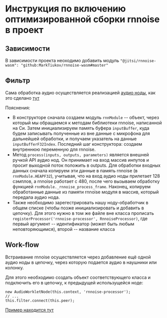 # Инструкция по включению оптимизированной сборки rnnoise в проект

## Зависимости

В зависимости проекта неоходимо добавить модуль `"@jitsi/rnnoise-wasm": "github:MarkTiukov/rnnoise-wasm#master"`

## Фильтр

Сама обработка аудио осуществляется реализацией [аудио ноды](https://developer.mozilla.org/en-US/docs/Web/API/AudioWorkletNode), как это сделано [тут](./src/content/peerconnection/webaudio-input/js/rnnoise-processor.js)

Пояснения:

* В конструкторе сначала создаем модуль `rnnModule` -- объект, через который мы обращаемся к методам библиотеки rnnoise, написанной на Си. Затем инициализируем память буфера `inputBuffer`, куда будем записывать полученные из вне данные с микрофона для дальнейшей обработки, и получаем указатель на данные `inputBufferF32Index`. Последний шаг конструктора: создаем внутреннюю переменную для rnnoise.
* Метод `process(inputs, outputs, parameters)` является внешней ручкой API аудио нод. Он принимает на вход массив инпутов и просит выходной поток положить в outputs. Для обработки входных данных сначала копируем эти данные в память rnnoise (в `rnnModule.HEAPF32`), учитывая, что на вход аудио ноды прилетает 128 сэмплов, а rnnoise работает с 480, после чего вызываем обработку функцией `rnnModule._rnnoise_process_frame`. Наконец, копируем обработанные данные из памяти rnnoise модуля в массив, который передала аудио нода.
* Также необходимо зарегестрировать нашу ноду-обработчик в общем списке (чтобы позже инициализировать и добавить в цепочку). Для этого нужно в том же файле вне класса прописать `registerProcessor('rnnoise-processor', RnnoiseProcessor)`, где первый аргумент -- идентификатор (может быть любым неповторяющимся), второй -- название класса

## Work-flow

Встраивание rnnoise осуществляется через добавление ещё одной аудио ноды в цепочку, через которую подается аудио в наушники или колонку.

Для этого необходимо создать объект соответствующего класса и подключить его в цепочку, к предыдущей использущейся ноде:

```JS
new AudioWorkletNode(this.context, 'rnnoise-processor');
// ...
this.filter.connect(this.peer);
```

[Пример находится тут](./src/content/peerconnection/webaudio-input/js/webaudioextended.js)
